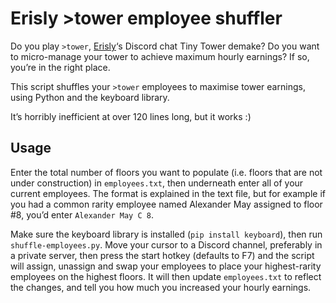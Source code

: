 # Erisly >tower employee shuffler

Do you play `>tower`, [Erisly](https://erisly.com/)‘s Discord chat Tiny Tower demake? Do you want to micro-manage your tower to achieve maximum hourly earnings? If so, you’re in the right place.

This script shuffles your `>tower` employees to maximise tower earnings, using Python and the keyboard library.

It’s horribly inefficient at over 120 lines long, but it works :)

## Usage

Enter the total number of floors you want to populate (i.e. floors that are not under construction) in `employees.txt`, then underneath enter all of your current employees. The format is explained in the text file, but for example if you had a common rarity employee named Alexander May assigned to floor \#8, you’d enter `Alexander May C 8`.

Make sure the keyboard library is installed (`pip install keyboard`), then run `shuffle-employees.py`. Move your cursor to a Discord channel, preferably in a private server, then press the start hotkey (defaults to F7) and the script will assign, unassign and swap your employees to place your highest-rarity employees on the highest floors. It will then update `employees.txt` to reflect the changes, and tell you how much you increased your hourly earnings.
